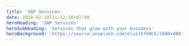 ```yaml
---
title: 'SAP Services'
date: 2018-02-10T11:52:18+07:00
heroHeading: 'SAP Services'
heroSubHeading: 'Services that grow with your business'
heroBackground: 'https://source.unsplash.com/eluzJSfkNCk/1600x400'
---
```

